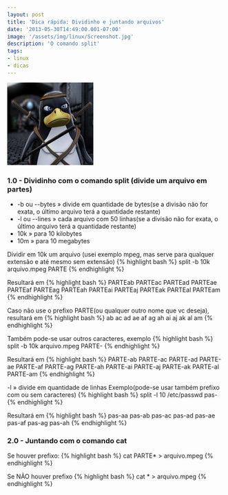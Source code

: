 ```yaml
---
layout: post
title: 'Dica rápida: Dividinho e juntando arquivos'
date: '2013-05-30T14:49:00.001-07:00'
image: '/assets/img/linux/Screenshot.jpg'
description: 'O comando split'
tags:
- linux
- dicas
---
```


![Dica rápida: Dividinho e juntando arquivos](/assets/img/linux/Screenshot.jpg "O comando split")


### 1.0 - Dividinho com o comando split (divide um arquivo em partes)

+ -b ou --bytes » divide em quantidade de bytes(se a divisão não for exata, o último arquivo terá a quantidade restante)
+ -l ou --lines » cada arquivo com 50 linhas(se a divisão não for exata, o último arquivo terá a quantidade restante)
+ 10k » para 10 kilobytes
+ 10m » para 10 megabytes

Dividir em 10k um arquivo (usei exemplo mpeg, mas serve para qualquer extensão e até mesmo sem extensão)
{% highlight bash %}
split -b 10k arquivo.mpeg PARTE
{% endhighlight %}

Resultará em
{% highlight bash %}
PARTEab PARTEac PARTEad PARTEae PARTEaf PARTEag PARTEah PARTEai PARTEaj PARTEak PARTEal PARTEam
{% endhighlight %}

Caso não use o prefixo PARTE(ou qualquer outro nome que vc deseja), resultará em
{% highlight bash %}
ab ac ad ae af ag ah ai aj ak al am
{% endhighlight %}

Também pode-se usar outros caracteres, exemplo
{% highlight bash %}
split -b 10k arquivo.mpeg PARTE-
{% endhighlight %}

Resultará em
{% highlight bash %}
PARTE-ab PARTE-ac PARTE-ad PARTE-ae PARTE-af PARTE-ag PARTE-ah PARTE-ai PARTE-aj PARTE-ak PARTE-al PARTE-am
{% endhighlight %}

-l » divide em quantidade de linhas
Exemplo(pode-se usar também prefixo com ou sem caracteres)
{% highlight bash %}
split -l 10 /etc/passwd pas-
{% endhighlight %}

Resultará em
{% highlight bash %}
pas-aa pas-ab pas-ac pas-ad pas-ae pas-af pas-ag pas-ah
{% endhighlight %}

### 2.0 - Juntando com o comando cat
Se houver prefixo:
{% highlight bash %}
cat PARTE* > arquivo.mpeg
{% endhighlight %}

Se NÃO houver prefixo
{% highlight bash %}
cat * > arquivo.mpeg
{% endhighlight %}

<script async src="https://pagead2.googlesyndication.com/pagead/js/adsbygoogle.js"></script>

<!-- Informat -->
<ins class="adsbygoogle"
 style="display:block"
 data-ad-client="ca-pub-2838251107855362"
 data-ad-slot="2327980059"
 data-ad-format="auto"
 data-full-width-responsive="true"></ins>

<script>
(adsbygoogle = window.adsbygoogle || []).push({});
</script>



